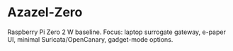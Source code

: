 # Azazel-Zero
Raspberry Pi Zero 2 W baseline. Focus: laptop surrogate gateway, e-paper UI, minimal Suricata/OpenCanary, gadget-mode options.